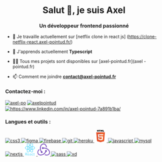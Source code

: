 <h1 align="center">Salut 👋, je suis Axel</h1>
<h3 align="center">Un développeur frontend passionné</h3>

- 🔭 Je travaille actuellement sur [netflix clone in react js] (https://clone-netflix-react.axel-pointud.fr/)

- 🌱 J'apprends actuellement **Typescript**

- 👨‍💻 Tous mes projets sont disponibles sur [axel-pointud.fr](axel -pointud.fr)

- 📫 Comment me joindre **contact@axel-pointud.fr**

<h3 align="left">Contactez-moi :</h3>
<p align="left">
<a href= "https://codepen.io/axel-po" target="blank"><img align="center" src="https://raw.githubusercontent.com/rahuldkjain/github-profile-readme-generator/master /src/images/icons/Social/codepen.svg" alt="axel-po" hauteur="30" largeur="40" /></a>
<a href="https://twitter.com/axelpointud" target="blank"><img align="center" src="https://raw.githubusercontent.com/rahuldkjain/github-profile-readme-generator /master/src/images/icons/Social/twitter.svg" alt="axelpointud" height="30" width="40" /></a>
<a href="https://linkedin.com/in /https://www.linkedin.com/in/axel-pointud-7a891b1ba/" target="blank"><img align="center" src="https://raw.githubusercontent.com/rahuldkjain/github- profile-readme-generator/master/src/images/icons/Social/linked-in-alt.svg" alt="https://www.linkedin.com/in/axel-pointud-7a891b1ba/" height="30 " width="40" /></a>
</p>

<h3 align="left">Langues et outils :</h3>
<p align="left"> <a href="https://www.w3schools.com/css/" target="_blank" rel="noreferrer"> <img src="https://raw.githubusercontent. com/devicons/devicon/master/icons/css3/css3-original-wordmark.svg" alt="css3" width="40" height="40"/> </a> <a href="https:// www.figma.com/" target="_blank" rel="noreferrer"> <img src="https://www.vectorlogo.zone/logos/figma/figma-icon.svg" alt="figma" width= "40" height="40"/> </a> <a href="https://firebase.google.com/" target="_blank" rel="noreferrer"> <img src="https:// www.vectorlogo.zone/logos/firebase/firebase-icon.svg" alt="firebase" width="40" height="40"/> </a> <a href="https://git-scm.com/" cible ="_blank" rel="noreferrer"> <img src="https://www.vectorlogo.zone/logos/git-scm/git-scm-icon.svg" alt="git" width="40" hauteur ="40"/> </a> <a href="https://heroku.com" target="_blank" rel="noreferrer"> <img src="https://www.vectorlogo.zone/logos /heroku/heroku-icon.svg" alt="heroku" width="40" height="40"/> </a> <a href="https://www.w3.org/html/" target= "_blank" rel="noreferrer"><img src="https://raw.githubusercontent.com/devicons/devicon/master/icons/html5/html5-original-wordmark.svg" alt="html5" width="40" height="40"/> </a> <a href="https://developer.mozilla.org/en-US/docs/Web/JavaScript" target="_blank" rel="noreferrer"> <img src="https://raw .githubusercontent.com/devicons/devicon/master/icons/javascript/javascript-original.svg" alt="javascript" width="40" height="40"/> </a> <a href="https:/ /www.mysql.com/" target="_blank" rel="noreferrer"> <img src="https://raw.githubusercontent.com/devicons/devicon/master/icons/mysql/mysql-original-wordmark. svg"alt="mysql" width="40" height="40"/> </a> <a href="https://nextjs.org/" target="_blank" rel="noreferrer"> <img src= "https://cdn.worldvectorlogo.com/logos/nextjs-2.svg" alt="nextjs" width="40" height="40"/> </a> <a href="https://reactjs .org/" target="_blank" rel="noreferrer"> <img src="https://raw.githubusercontent.com/devicons/devicon/master/icons/react/react-original-wordmark.svg" alt= "réagir" width="40" height="40"/> </a> <a href="https://redux.js.org" target="_blank" rel="noreferrer"> <img src="https://raw.githubusercontent.com/devicons/devicon/master/icons/redux/redux-original.svg" alt="redux" width="40" height="40"/> </a > <a href="https://sass-lang.com" target="_blank" rel="noreferrer"> <img src="https://raw.githubusercontent.com/devicons/devicon/master/icons/ sass/sass-original.svg" alt="sass" width="40" height="40"/> </a> <a href="https://www.adobe.com/products/xd.html" target="_blank" rel="noreferrer"> <img src="https://cdn.worldvectorlogo.com/logos/adobe-xd.svg" alt="xd" width="40" height="40"/ > </a> </p>

